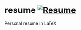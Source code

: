 # resume [![Resume](https://img.shields.io/badge/resume-pdf-green.svg)](https://raw.githubusercontent.com/samtay/resume/master/artifacts/resume.pdf)
Personal resume in LaTeX
